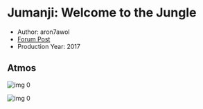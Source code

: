 # Jumanji: Welcome to the Jungle

* Author: aron7awol
* [Forum Post](https://www.avsforum.com/threads/bass-eq-for-filtered-movies.2995212/post-56737678)
* Production Year: 2017

## Atmos

![img 0](https://i.imgur.com/0TUQCo1.jpg)

![img 0](https://i.imgur.com/KdNQw2r.png)

